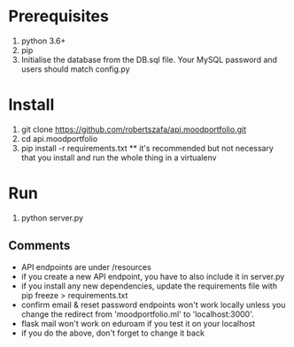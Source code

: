 # Prerequisites
1. python 3.6+
2. pip
3. Initialise the database from the DB.sql file. Your MySQL password and users should match config.py

# Install
1. git clone https://github.com/robertszafa/api.moodportfolio.git
2. cd api.moodportfolio
3. pip install -r requirements.txt
** it's recommended but not necessary that you install and run the whole thing in a virtualenv

# Run
1. python server.py

## Comments
- API endpoints are under /resources
- if you create a new API endpoint, you have to also include it in server.py
- if you install any new dependencies, update the requirements file with pip freeze > requirements.txt  
- confirm email & reset password endpoints won't work locally unless you change the redirect from 'moodportfolio.ml' to 'localhost:3000'.
- flask mail won't work on eduroam if you test it on your localhost
- if you do the above, don't forget to change it back
